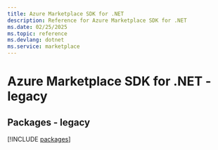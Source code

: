```yaml
---
title: Azure Marketplace SDK for .NET
description: Reference for Azure Marketplace SDK for .NET
ms.date: 02/25/2025
ms.topic: reference
ms.devlang: dotnet
ms.service: marketplace
---
```

# Azure Marketplace SDK for .NET - legacy
## Packages - legacy
[!INCLUDE [packages](marketplace-index.md)]